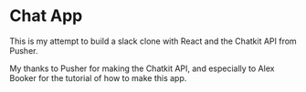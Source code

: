 # Chat App
This is my attempt to build a slack clone with React and the Chatkit API from Pusher.

My thanks to Pusher for making the Chatkit API, and especially to Alex Booker for the tutorial of how to make this app.
